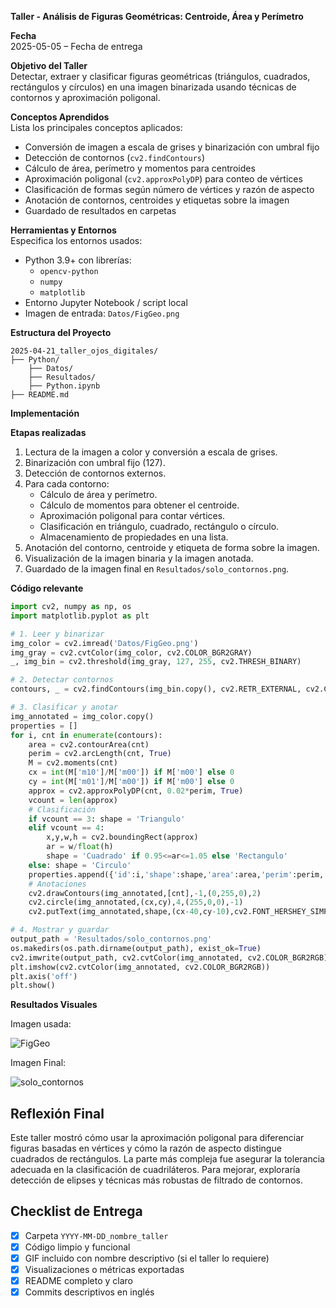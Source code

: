 **Taller - Análisis de Figuras Geométricas: Centroide, Área y Perímetro**

**Fecha**  
2025-05-05 – Fecha de entrega

**Objetivo del Taller**  
Detectar, extraer y clasificar figuras geométricas (triángulos, cuadrados, rectángulos y círculos) en una imagen binarizada usando técnicas de contornos y aproximación poligonal.

**Conceptos Aprendidos**  
Lista los principales conceptos aplicados:

- Conversión de imagen a escala de grises y binarización con umbral fijo  
- Detección de contornos (`cv2.findContours`)  
- Cálculo de área, perímetro y momentos para centroides  
- Aproximación poligonal (`cv2.approxPolyDP`) para conteo de vértices  
- Clasificación de formas según número de vértices y razón de aspecto  
- Anotación de contornos, centroides y etiquetas sobre la imagen  
- Guardado de resultados en carpetas  
 

**Herramientas y Entornos**  
Especifica los entornos usados:

- Python 3.9+ con librerías:  
  - `opencv-python`  
  - `numpy`  
  - `matplotlib`  
- Entorno Jupyter Notebook / script local  
- Imagen de entrada: `Datos/FigGeo.png`

**Estructura del Proyecto**
```
2025-04-21_taller_ojos_digitales/
├── Python/               
    ├── Datos/                 
    ├── Resultados/            
    ├── Python.ipynb
├── README.md
```
**Implementación**  

**Etapas realizadas**

1. Lectura de la imagen a color y conversión a escala de grises.  
2. Binarización con umbral fijo (127).  
3. Detección de contornos externos.  
4. Para cada contorno:  
   - Cálculo de área y perímetro.  
   - Cálculo de momentos para obtener el centroide.  
   - Aproximación poligonal para contar vértices.  
   - Clasificación en triángulo, cuadrado, rectángulo o círculo.  
   - Almacenamiento de propiedades en una lista.  
5. Anotación del contorno, centroide y etiqueta de forma sobre la imagen.  
6. Visualización de la imagen binaria y la imagen anotada.  
7. Guardado de la imagen final en `Resultados/solo_contornos.png`.


**Código relevante**
```python
import cv2, numpy as np, os
import matplotlib.pyplot as plt

# 1. Leer y binarizar
img_color = cv2.imread('Datos/FigGeo.png')
img_gray = cv2.cvtColor(img_color, cv2.COLOR_BGR2GRAY)
_, img_bin = cv2.threshold(img_gray, 127, 255, cv2.THRESH_BINARY)

# 2. Detectar contornos
contours, _ = cv2.findContours(img_bin.copy(), cv2.RETR_EXTERNAL, cv2.CHAIN_APPROX_SIMPLE)

# 3. Clasificar y anotar
img_annotated = img_color.copy()
properties = []
for i, cnt in enumerate(contours):
    area = cv2.contourArea(cnt)
    perim = cv2.arcLength(cnt, True)
    M = cv2.moments(cnt)
    cx = int(M['m10']/M['m00']) if M['m00'] else 0
    cy = int(M['m01']/M['m00']) if M['m00'] else 0
    approx = cv2.approxPolyDP(cnt, 0.02*perim, True)
    vcount = len(approx)
    # Clasificación
    if vcount == 3: shape = 'Triangulo'
    elif vcount == 4:
        x,y,w,h = cv2.boundingRect(approx)
        ar = w/float(h)
        shape = 'Cuadrado' if 0.95<=ar<=1.05 else 'Rectangulo'
    else: shape = 'Circulo'
    properties.append({'id':i,'shape':shape,'area':area,'perim':perim,'centroid':(cx,cy)})
    # Anotaciones
    cv2.drawContours(img_annotated,[cnt],-1,(0,255,0),2)
    cv2.circle(img_annotated,(cx,cy),4,(255,0,0),-1)
    cv2.putText(img_annotated,shape,(cx-40,cy-10),cv2.FONT_HERSHEY_SIMPLEX,0.6,(0,0,255),2)

# 4. Mostrar y guardar
output_path = 'Resultados/solo_contornos.png'
os.makedirs(os.path.dirname(output_path), exist_ok=True)
cv2.imwrite(output_path, cv2.cvtColor(img_annotated, cv2.COLOR_BGR2RGB))
plt.imshow(cv2.cvtColor(img_annotated, cv2.COLOR_BGR2RGB))
plt.axis('off')
plt.show()
```

**Resultados Visuales**

Imagen usada:

![FigGeo](https://github.com/user-attachments/assets/2688c195-4ec2-4215-967f-96d892f36e2e)

Imagen Final:

![solo_contornos](https://github.com/user-attachments/assets/15183cd2-191d-43de-b53c-7ecd36fe4ee4)


## Reflexión Final

Este taller mostró cómo usar la aproximación poligonal para diferenciar figuras basadas en vértices y cómo la razón de aspecto distingue cuadrados de rectángulos. La parte más compleja fue asegurar la tolerancia adecuada en la clasificación de cuadriláteros. Para mejorar, exploraría detección de elipses y técnicas más robustas de filtrado de contornos.

## Checklist de Entrega

- [x] Carpeta `YYYY-MM-DD_nombre_taller`
- [x] Código limpio y funcional
- [x] GIF incluido con nombre descriptivo (si el taller lo requiere)
- [x] Visualizaciones o métricas exportadas
- [x] README completo y claro
- [x] Commits descriptivos en inglés
